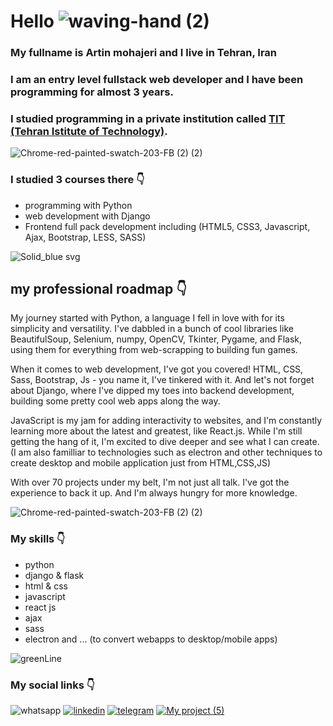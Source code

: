 # Hello ![waving-hand (2)](https://user-images.githubusercontent.com/95845593/227132383-7691337c-3295-4d96-970d-af8ff797bb33.gif)


### My fullname is Artin mohajeri and I live in Tehran, Iran
### I am an entry level fullstack web developer and I have been programming for almost 3 years.
### I studied programming in a private institution called [TIT (Tehran Istitute of Technology)](https://www.linkedin.com/company/mft-tit/people/).
![Chrome-red-painted-swatch-203-FB (2) (2)](https://user-images.githubusercontent.com/95845593/226827146-a5c7abde-57a1-49c0-9d41-26b2966c583c.png)

### I studied 3 courses there 👇
* programming with Python
* web development with Django
* Frontend full pack development including (HTML5, CSS3, Javascript, Ajax, Bootstrap, LESS, SASS)

![Solid_blue svg](https://user-images.githubusercontent.com/95845593/226827645-b4dc6ae5-80dc-43bd-a152-61578b6f77f2.png)

## my professional roadmap 👇

My journey started with Python, a language I fell in love with for its simplicity and versatility. I've dabbled in a bunch of cool libraries like BeautifulSoup, Selenium, numpy, OpenCV, Tkinter, Pygame, and Flask, using them for everything from web-scrapping to building fun games.

When it comes to web development, I've got you covered! HTML, CSS, Sass, Bootstrap, Js - you name it, I've tinkered with it. And let's not forget about Django, where I've dipped my toes into backend development, building some pretty cool web apps along the way.

JavaScript is my jam for adding interactivity to websites, and I'm constantly learning more about the latest and greatest, like React.js. While I'm still getting the hang of it, I'm excited to dive deeper and see what I can create. 
(I am also familliar to technologies such as electron and other techniques to create desktop and mobile application just from HTML,CSS,JS)

With over 70 projects under my belt, I'm not just all talk. I've got the experience to back it up. And I'm always hungry for more knowledge.

![Chrome-red-painted-swatch-203-FB (2) (2)](https://user-images.githubusercontent.com/95845593/226827146-a5c7abde-57a1-49c0-9d41-26b2966c583c.png)

### My skills 👇
* python
* django & flask
* html & css
* javascript
* react js
* ajax
* sass
* electron and ... (to convert webapps to desktop/mobile apps)

![greenLine](https://user-images.githubusercontent.com/95845593/227440363-d15769cb-a836-41b4-a141-c7eb8ef08561.png)

### My social links 👇
![whatsapp](https://user-images.githubusercontent.com/95845593/227444840-31ea6398-96e2-4d17-b9b0-70e0f7e0bf97.png) [![linkedin](https://user-images.githubusercontent.com/95845593/227445496-7a1f7990-871d-440e-a85c-0b28ecb9898e.png)](https://www.linkedin.com/in/artin-mohajeri/)  [![telegram](https://user-images.githubusercontent.com/95845593/227445657-481bf0b6-4bb2-4254-a683-3f5475c6ab93.png)](https://web.telegram.org/k/#@artin_mohajeri)  [![My project (5)](https://user-images.githubusercontent.com/95845593/227445861-479b5125-ec99-4e05-b507-c20147f08724.png)](https://www.instagram.com/artin.mohajeri)

